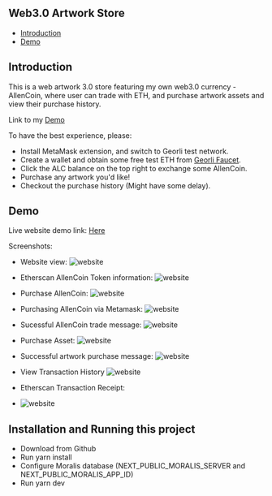 ## Web3.0 Artwork Store

- [Introduction](#Introduction)
- [Demo](#Demo)

## Introduction

This is a web artwork 3.0 store featuring my own web3.0 currency - AllenCoin, where user can trade with ETH, and purchase artwork assets and view their purchase history.

Link to my [Demo](#Demo)

To have the best experience, please:

- Install MetaMask extension, and switch to Georli test network.
- Create a wallet and obtain some free test ETH from [Georli Faucet](https://goerlifaucet.com/).
- Click the ALC balance on the top right to exchange some AllenCoin.
- Purchase any artwork you'd like!
- Checkout the purchase history (Might have some delay).

## Demo

Live website demo link: [Here](https://web3artstore.netlify.app)

Screenshots:

- Website view:
  ![website](demo_pic/demo_website_overview.png)

- Etherscan AllenCoin Token information:
  ![website](demo_pic/demo_currency.png)

- Purchase AllenCoin:
  ![website](demo_pic/demo_trade_buy_alc_ui.png)

- Purchasing AllenCoin via Metamask:
  ![website](demo_pic/demo_trade_eth_alc.png)

- Sucessful AllenCoin trade message:
  ![website](demo_pic/demo_trade_sucess_message.png)

- Purchase Asset:
  ![website](demo_pic/demo_purchase_asset.png)

- Successful artwork purchase message:
  ![website](demo_pic/demo_purchase_sucess_message.png)

- View Transaction History
  ![website](demo_pic/demo_history.png)

- Etherscan Transaction Receipt:
- ![website](demo_pic/demo_history_detail.png)

## Installation and Running this project

- Download from Github
- Run yarn install
- Configure Moralis database (NEXT_PUBLIC_MORALIS_SERVER and NEXT_PUBLIC_MORALIS_APP_ID)
- Run yarn dev
